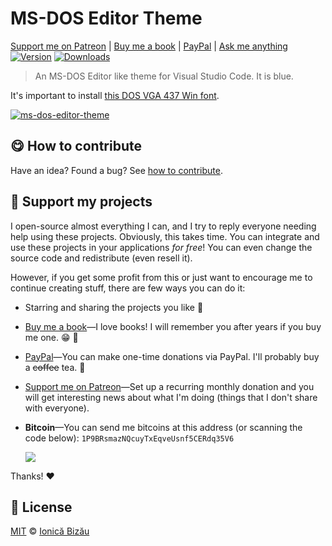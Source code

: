 <!-- Please do not edit this file. Edit the `blah` field in the `package.json` instead. If in doubt, open an issue. -->


# MS-DOS Editor Theme

 [Support me on Patreon][patreon] |  [Buy me a book][amazon] |  [PayPal][paypal-donations] |  [Ask me anything](https://github.com/IonicaBizau/ama) [![Version](https://img.shields.io/npm/v/ms-dos-editor-theme.svg)](https://www.npmjs.com/package/ms-dos-editor-theme) [![Downloads](https://img.shields.io/npm/dt/ms-dos-editor-theme.svg)](https://www.npmjs.com/package/ms-dos-editor-theme)

> An MS-DOS Editor like theme for Visual Studio Code. It is blue.

It's important to install [this DOS VGA 437 Win font](https://www.dafont.com/perfect-dos-vga-437.font).

[![ms-dos-editor-theme](https://i.imgur.com/dPXIhK5.png)](#)

## :yum: How to contribute
Have an idea? Found a bug? See [how to contribute][contributing].


## :sparkling_heart: Support my projects

I open-source almost everything I can, and I try to reply everyone needing help using these projects. Obviously,
this takes time. You can integrate and use these projects in your applications *for free*! You can even change the source code and redistribute (even resell it).

However, if you get some profit from this or just want to encourage me to continue creating stuff, there are few ways you can do it:


 - Starring and sharing the projects you like :rocket:
 - [Buy me a book][amazon]—I love books! I will remember you after years if you buy me one. :grin: :book:
 - [PayPal][paypal-donations]—You can make one-time donations via PayPal. I'll probably buy a ~~coffee~~ tea. :tea:
 - [Support me on Patreon][patreon]—Set up a recurring monthly donation and you will get interesting news about what I'm doing (things that I don't share with everyone).
 - **Bitcoin**—You can send me bitcoins at this address (or scanning the code below): `1P9BRsmazNQcuyTxEqveUsnf5CERdq35V6`

    ![](https://i.imgur.com/z6OQI95.png)


Thanks! :heart:



## :scroll: License

[MIT][license] © [Ionică Bizău][website]


[patreon]: https://www.patreon.com/ionicabizau
[amazon]: https://amzn.eu/hRo9sIZ
[paypal-donations]: https://www.paypal.com/cgi-bin/webscr?cmd=_s-xclick&hosted_button_id=RVXDDLKKLQRJW

[license]: http://showalicense.com/?fullname=Ionic%C4%83%20Biz%C4%83u%20%3Cbizauionica%40gmail.com%3E%20(https%3A%2F%2Fionicabizau.net)&year=2018#license-mit
[website]: https://ionicabizau.net
[contributing]: /CONTRIBUTING.md
[docs]: /DOCUMENTATION.md
